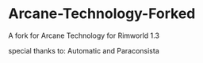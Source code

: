 # Arcane-Technology-Forked
A fork for Arcane Technology for Rimworld 1.3



special thanks to: Automatic and Paraconsista
